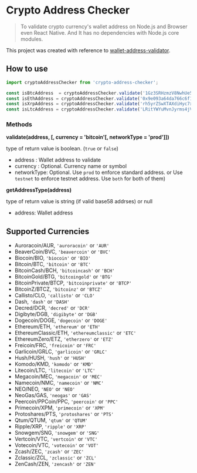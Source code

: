 # Crypto Address Checker

> To validate crypto currency's wallet address on Node.js and Browser even React Native.
> And It has no dependencies with Node.js core modules.

This project was created with reference to [wallet-address-validator](https://github.com/ognus/wallet-address-validator).

## How to use
```js
import cryptoAddressChecker from 'crypto-address-checker';

const isBtcAddress  = cryptoAddressChecker.validate('1Gz3SRHzmzV8NwhUe5LQkTy5ysH1aqevAP', 'btc', 'prod');
const isEthAddress = cryptoAddressChecker.validate('0x9e093a64da766c6f1400158db028cc9946b8ae1f', 'eth', 'prod');
const isXrpAddress = cryptoAddressChecker.validate('rh5yrZSwXTAXdiHyc7xiyZ95FdjsfYWmSY', 'xrp', 'prod');
const isLtcAddress = cryptoAddressChecker.validate('LRitYWYuMvnJyrms4jVTiAj5rcTVomHvPx', 'ltc', 'prod');
```

### Methods
__validate(address, [, currency = 'bitcoin'[, networkType = 'prod']])__

type of return value is boolean. (`true` or `false`)

- address : Wallet address to validate
- currency : Optional. Currency name or symbol
- networkType: Optional. Use `prod` to enforce standard address. or Use `testnet` to enforce testnet address. Use `both` for both of them)

__getAddressType(address)__

type of return value is string (if valid base58 addrses) or null
- address: Wallet address

## Supported Currencies
* Auroracoin/AUR, `'auroracoin'` or `'AUR'`
* BeaverCoin/BVC, `'beavercoin'` or `'BVC'`
* Biocoin/BIO, `'biocoin'` or `'BIO'`
* Bitcoin/BTC, `'bitcoin'` or `'BTC'`
* BitcoinCash/BCH, `'bitcoincash'` or `'BCH'`
* BitcoinGold/BTG, `'bitcoingold'` or `'BTG'`
* BitcoinPrivate/BTCP, `'bitcoinprivate'` or `'BTCP'`
* BitcoinZ/BTCZ, `'bitcoinz'` or `'BTCZ'`
* Callisto/CLO, `'callisto'` or `'CLO'`
* Dash, `'dash'` or `'DASH'`
* Decred/DCR, `'decred'` or `'DCR'`
* Digibyte/DGB, `'digibyte'` or `'DGB'`
* Dogecoin/DOGE, `'dogecoin'` or `'DOGE'`
* Ethereum/ETH, `'ethereum'` or `'ETH'`
* EthereumClassic/ETH, `'ethereumclassic'` or `'ETC'`
* EthereumZero/ETZ, `'etherzero'` or `'ETZ'`
* Freicoin/FRC, `'freicoin'` or `'FRC'`
* Garlicoin/GRLC, `'garlicoin'` or `'GRLC'`
* Hush/HUSH, `'hush'` or `'HUSH'`
* Komodo/KMD, `'komodo'` or `'KMD'`
* Litecoin/LTC, `'litecoin'` or `'LTC'`
* Megacoin/MEC, `'megacoin'` or `'MEC'`
* Namecoin/NMC, `'namecoin'` or `'NMC'`
* NEO/NEO, `'NEO'` or `'NEO'`
* NeoGas/GAS, `'neogas'` or `'GAS'`
* Peercoin/PPCoin/PPC, `'peercoin'` or `'PPC'`
* Primecoin/XPM, `'primecoin'` or `'XPM'`
* Protoshares/PTS, `'protoshares'` or `'PTS'`
* Qtum/QTUM, `'qtum'` or `'QTUM'`
* Ripple/XRP, `'ripple'` or `'XRP'`
* Snowgem/SNG, `'snowgem'` or `'SNG'`
* Vertcoin/VTC, `'vertcoin'` or `'VTC'`
* Votecoin/VTC, `'votecoin'` or `'VOT'`
* Zcash/ZEC, `'zcash'` or `'ZEC'`
* Zclassic/ZCL, `'zclassic'` or `'ZCL'`
* ZenCash/ZEN, `'zencash'` or `'ZEN'`
